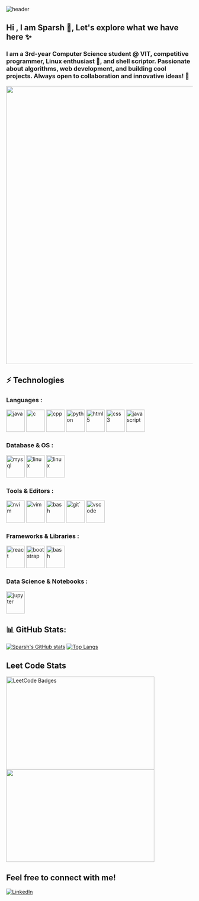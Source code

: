 ![header](https://capsule-render.vercel.app/api?type=waving&color=gradient&customColorList=5,1,5,12,21&text=Hi%20There!&height=175&animation=twinkling&fontSize=75&reversal)

## Hi , I am Sparsh 👋, Let's explore what we have here ✨

### I am a 3rd-year Computer Science student @ VIT, competitive programmer, Linux enthusiast 🐧, and shell scriptor. Passionate about algorithms, web development, and building cool projects. Always open to collaboration and innovative ideas! 🚀

<img src="https://github.com/Anmol-Baranwal/Cool-GIFs-For-GitHub/assets/74038190/0c7eb6ed-663b-4ce4-bfbd-18239a38ba1b" width="750" >

## ⚡ Technologies

### Languages :
 <p align="left">
  <img src="https://cdn.jsdelivr.net/gh/devicons/devicon@latest/icons/java/java-original.svg" alt="java" width="50" height="60"/>
  <img src="https://cdn.jsdelivr.net/gh/devicons/devicon@latest/icons/c/c-original.svg" alt="c" width="50" height="60"/>
  <img src="https://cdn.jsdelivr.net/gh/devicons/devicon@latest/icons/cplusplus/cplusplus-original.svg" alt="cpp" width="50" height="60"/>
  <img src="https://cdn.jsdelivr.net/gh/devicons/devicon@latest/icons/python/python-original.svg" alt="python" width="50" height="60"/>
  <img src="https://cdn.jsdelivr.net/gh/devicons/devicon@latest/icons/html5/html5-original.svg" alt="html5" width="50" height="60"/>
  <img src="https://cdn.jsdelivr.net/gh/devicons/devicon@latest/icons/css3/css3-original.svg" alt="css3" width="50" height="60" />
  <img src="https://cdn.jsdelivr.net/gh/devicons/devicon@latest/icons/javascript/javascript-original.svg" alt="javascript" width="50" height="60"/>
</p>

### Database & OS :
 <p align="left">
  <img src="https://cdn.jsdelivr.net/gh/devicons/devicon@latest/icons/mysql/mysql-original.svg" alt="mysql" width="50" height="60"/>
   <img src="https://cdn.jsdelivr.net/gh/devicons/devicon@latest/icons/linux/linux-original.svg" alt="linux" width="50" height="60"/>
   <img src="https://cdn.jsdelivr.net/gh/devicons/devicon@latest/icons/archlinux/archlinux-original.svg" alt="linux" width="50" height="60" />
</p>

### Tools & Editors :
<p align="left">
  <img src="https://cdn.jsdelivr.net/gh/devicons/devicon@latest/icons/neovim/neovim-original.svg" alt="nvim" width="50" height="60"/>
  <img src="https://cdn.jsdelivr.net/gh/devicons/devicon@latest/icons/vim/vim-original.svg" alt="vim" width="50" height="60"/>
  <img src="https://cdn.jsdelivr.net/gh/devicons/devicon/icons/bash/bash-original.svg" alt="bash" width="50" height="60"/>
  <img src="https://cdn.jsdelivr.net/gh/devicons/devicon@latest/icons/git/git-plain-wordmark.svg" alt="git`" width="50" height="60" />
  <img src="https://cdn.jsdelivr.net/gh/devicons/devicon@latest/icons/vscode/vscode-original.svg"alt="vscode" width="50" height="60" />
</p>

### Frameworks & Libraries :
<p align="left">
  <img src="https://cdn.jsdelivr.net/gh/devicons/devicon@latest/icons/react/react-original-wordmark.svg" alt="react" width="50" height="60" />
  <img src="https://cdn.jsdelivr.net/gh/devicons/devicon@latest/icons/bootstrap/bootstrap-original-wordmark.svg" alt="bootstrap" width="50" height="60"/>
  <img src="https://cdn.jsdelivr.net/gh/devicons/devicon@latest/icons/numpy/numpy-plain-wordmark.svg" alt="bash" width="50" height="60"/>
</p>

### Data Science & Notebooks :
  </p>
  <img src="https://cdn.jsdelivr.net/gh/devicons/devicon@latest/icons/jupyter/jupyter-original-wordmark.svg" alt="jupyter" width="50" height="60" />
 </p>

## 📊 GitHub Stats:

[![Sparsh's GitHub stats](https://github-readme-stats.vercel.app/api?username=PacemakerX&show_icons=true&line_height=29&theme=tokyonight)](https://github.com/PacemakerX/github-readme-stats)
[![Top Langs](https://github-readme-stats.vercel.app/api/top-langs/?username=PacemakerX&layout=donut&exclude_repo=Space_Catalogue,Jupyter_Python&langs_count=5&theme=tokyonight)](https://github.com/PacemakerX/github-readme-stats)


## Leet Code Stats
<img src="https://leetcode-badge-showcase.vercel.app/api?username=PacemakerX&theme=tokyonight" alt="LeetCode Badges" width="400" height="250"/>
<img src="https://leetcard.jacoblin.cool/PacemakerX?ext=heatmap" width="400" height="250"/>

## Feel free to connect with me!

[![LinkedIn](https://img.shields.io/badge/LinkedIn-%230077B5.svg?logo=linkedin&logoColor=white)](https://www.linkedin.com/in/sparshsoni)
